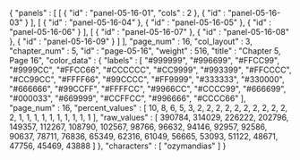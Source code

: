 {
  "panels" : [
    [
      {
        "id" : "panel-05-16-01",
        "cols" : 2
      },
      {
        "id" : "panel-05-16-03"
      }
    ],
    [
      {
        "id" : "panel-05-16-04"
      },
      {
        "id" : "panel-05-16-05"
      },
      {
        "id" : "panel-05-16-06"
      }
    ],
    [
      {
        "id" : "panel-05-16-07"
      },
      {
        "id" : "panel-05-16-08"
      },
      {
        "id" : "panel-05-16-09"
      }
    ]
  ],
  "page_num" : 16,
  "col_layout" : 3,
  "chapter_num" : 5,
  "id" : "page-05-16",
  "weight" : 516,
  "title" : "Chapter 5, Page 16",
  "color_data" : {
    "labels" : [
      "#999999",
      "#996699",
      "#FFCC99",
      "#9999CC",
      "#FFCC66",
      "#CCCCCC",
      "#CC9999",
      "#993399",
      "#FFCCCC",
      "#CC99CC",
      "#FFFF66",
      "#99CCCC",
      "#FF9999",
      "#333333",
      "#330000",
      "#666666",
      "#99CCFF",
      "#FFFFCC",
      "#9966CC",
      "#CCCC99",
      "#666699",
      "#000033",
      "#669999",
      "#CCFFCC",
      "#996666",
      "#CCCC66"
    ],
    "page_num" : 16,
    "percent_values" : [
      10,
      8,
      6,
      5,
      3,
      2,
      2,
      2,
      2,
      2,
      2,
      2,
      2,
      2,
      2,
      2,
      1,
      1,
      1,
      1,
      1,
      1,
      1,
      1,
      1,
      1
    ],
    "raw_values" : [
      390784,
      314029,
      226222,
      202796,
      149357,
      112267,
      108790,
      102567,
      98766,
      96632,
      94146,
      92957,
      92586,
      90637,
      78711,
      76836,
      65349,
      62316,
      61049,
      56665,
      53093,
      51122,
      48671,
      47756,
      45469,
      43888
    ]
  },
  "characters" : [
    "ozymandias"
  ]
}
